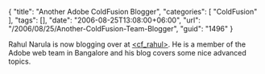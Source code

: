 {
	"title": "Another Adobe ColdFusion Blogger",
	"categories": [
		"ColdFusion"
	],
	"tags": [],
	"date": "2006-08-25T13:08:00+06:00",
	"url": "/2006/08/25/Another-ColdFusion-Team-Blogger",
	"guid": "1496"
}

Rahul Narula is now blogging over at <a href="http://rahulnarula.blogspot.com/">&lt;cf_rahul&gt;</a>.  He is a member of the Adobe web team in Bangalore and his blog covers some nice advanced topics.